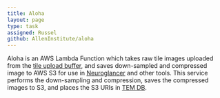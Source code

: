 ```yaml
---
title: Aloha
layout: page
type: task
assigned: Russel
github: AllenInstitute/aloha
---
```


Aloha is an AWS Lambda Function which takes raw tile images uploaded from the [tile upload buffer](/buffer.html), and saves down-sampled and compressed image to AWS S3 for use in [Neuroglancer](https://github.com/google/neuroglancer) and other tools.
This service performs the down-sampling and compression, saves the compressed images to S3, and places the S3 URIs in [TEM DB](/tem_db.html).